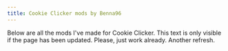 ```yaml
---
title: Cookie Clicker mods by Benna96
---
```


Below are all the mods I've made for Cookie Clicker. This text is only visible if the page has been updated. Please, just work already. Another refresh.